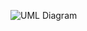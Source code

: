 ![UML Diagram](http://www.plantuml.com/plantuml/proxy?src=https://raw.githubusercontent.com/schlumpfen/umlcheatsheet/main/1_Usecase/usecase1.puml)
